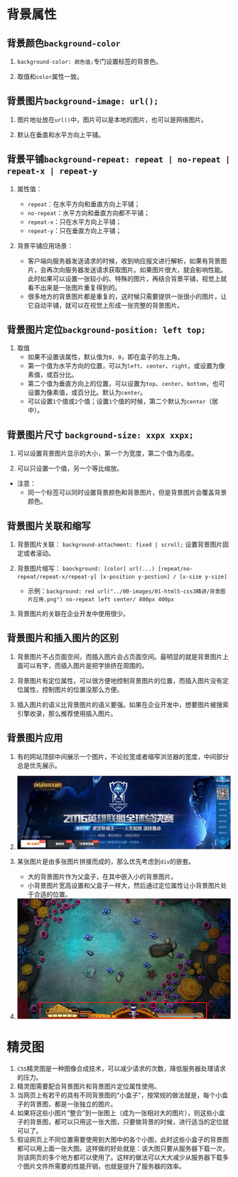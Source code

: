 # 背景属性

## 背景颜色`background-color`

1. `background-color: 颜色值;`专门设置标签的背景色。

2. 取值和`color`属性一致。

## 背景图片`background-image: url();`

1. 图片地址放在`url()`中，图片可以是本地的图片，也可以是网络图片。

3. 默认在垂直和水平方向上平铺。

## 背景平铺`background-repeat: repeat | no-repeat | repeat-x | repeat-y`

1. 属性值：
    - `repeat`：在水平方向和垂直方向上平铺；
    - `no-repeat`：水平方向和垂直方向都不平铺；
    - `repeat-x`：只在水平方向上平铺；
    - `repeat-y`：只在垂直方向上平铺；
    
2. 背景平铺应用场景：
    - 客户端向服务器发送请求的时候，收到响应报文进行解析，如果有背景图片，会再次向服务器发送请求获取图片。如果图片很大，就会影响性能。此时如果可以设置一张较小的、特殊的图片，再结合背景平铺，视觉上就看不出来是一张图片重复得到的。
    - 很多地方的背景图片都是重复的，这时候只需要提供一张很小的图片，让它自动平铺，就可以在视觉上形成一张完整的背景图片。
    
## 背景图片定位`background-position: left top;`

1. 取值
    - 如果不设置该属性，默认值为`0, 0`，即在盒子的左上角。
    - 第一个值为水平方向的位置，可以为`left`、`center`、`right`，或设置为像素值，或百分比。
    - 第二个值为垂直方向上的位置，可以设置为`top`、`center`、`bottom`，也可设置为像素值，或百分比。默认为`center`。
    - 可以设置`1`个值或`2`个值；设置`1`个值的时候，第二个默认为`center`（居中）。
## 背景图片尺寸 `background-size: xxpx xxpx;`

1. 可以设置背景图片显示的大小，第一个为宽度，第二个值为高度。

2. 可以只设置一个值，另一个等比缩放。

- 注意：
    - 同一个标签可以同时设置背景颜色和背景图片，但是背景图片会覆盖背景颜色。
    
## 背景图片关联和缩写

1. 背景图片关联： `background-attachment: fixed | scroll;` 设置背景图片固定或者滚动。

2. 背景图片缩写： `baockground: [color] url(...) [repeat/no-repeat/repeat-x/repeat-y] [x-position y-postion] / [x-size y-size]`
    - 示例：`background: red url("../00-images/01-html5-css3精讲/背景图片应用.png") no-repeat left center/ 800px 400px`

3. 背景图片的关联在企业开发中使用很少。

## 背景图片和插入图片的区别

1. 背景图片不占页面空间，而插入图片会占页面空间。最明显的就是背景图片上面可以有字，而插入图片是把字排挤在周围的。

2. 背景图片有定位属性，可以很方便地控制背景图片的位置，而插入图片没有定位属性，控制图片的位置没那么方便。

3. 插入图片的语义比背景图片的语义要强。如果在企业开发中，想要图片被搜索引擎收录，那么推荐使用插入图片。

## 背景图片应用

1. 有的网站顶部中间展示一个图片，不论拉宽或者缩窄浏览器的宽度，中间部分总是优先展示。

2. <img src="../00-sources/00-images/背景图片应用.png">
   
3. 某张图片是由多张图片拼接而成的，那么优先考虑到`div`的嵌套。
   - 大的背景图片作为父盒子，在其中嵌入小的背景图片。
   - 小背景图片宽高设置和父盒子一样大，然后通过定位属性让小背景图片处于合适的位置。

4. <img src="../00-sources/00-images/捕鱼达人背景.png">

# 精灵图

1. `CSS`精灵图是一种图像合成技术，可以减少请求的次数，降低服务器处理请求的压力。
2. 精灵图需要配合背景图片和背景图片定位属性使用。
3. 当网页上有若干的具有不同背景图的“小盒子”，按常规的做法就是，每个小盒子的背景图，都是一张独立的图片。
4. 如果将这些小图片“整合”到一张图上（成为一张相对大的图片），则这些小盒子的背景图，都可以只用这一张大图，只要做背景的时候，进行适当的定位就可以了。
5. 假设网页上不同位置需要使用到大图中的各个小图，此时这些小盒子的背景图都可以用上面一张大图。这样做的好处就是：该大图只要从服务器下载一次，则该网页的多个地方都可以使用了。这样的做法可以大大减少从服务器下载多个图片文件所需要的性能开销，也就是提升了服务器的效率。